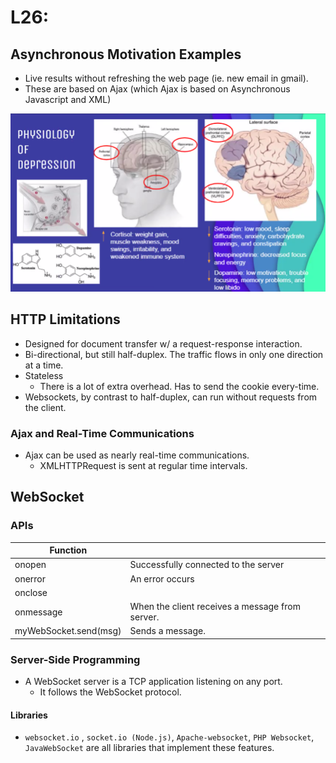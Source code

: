 # L26:

## Asynchronous Motivation Examples

* Live results without refreshing the web page (ie. new email in gmail).
* These are based on Ajax (which Ajax is based on Asynchronous Javascript and XML)

![Browser must send a request to a server triggered by an event.](<../../../.gitbook/assets/image (445).png>)

## HTTP Limitations

* Designed for document transfer w/ a request-response interaction.
* Bi-directional, but still half-duplex. The traffic flows in only one direction at a time.
* Stateless
  * There is a lot of extra overhead. Has to send the cookie every-time.
* Websockets, by contrast to half-duplex, can run without requests from the client.

### Ajax and Real-Time Communications

* Ajax can be used as nearly real-time communications.
  * XMLHTTPRequest is sent at regular time intervals.

## WebSocket

### APIs

| Function              |                                                 |
| --------------------- | ----------------------------------------------- |
| onopen                | Successfully connected to the server            |
| onerror               | An error occurs                                 |
| onclose               |                                                 |
| onmessage             | When the client receives a message from server. |
| myWebSocket.send(msg) | Sends a message.                                |

### Server-Side Programming

* A WebSocket server is a TCP application listening on any port.
  * It follows the WebSocket protocol.

#### Libraries

* `websocket.io` , `socket.io (Node.js)`, `Apache-websocket`, `PHP Websocket`, `JavaWebSocket` are all libraries that implement these features.



